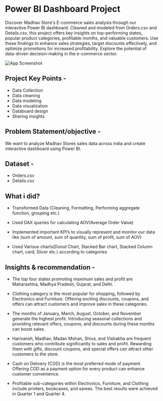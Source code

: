 
# Power BI Dashboard Project
Discover Madhav Store's E-commerce sales analysis through our interactive Power BI dashboard. Cleaned and modeled from Orders.csv and Details.csv, this project offers key insights on top-performing states, popular product categories, profitable months, and valuable customers. Use these findings to enhance sales strategies, target discounts effectively, and optimize promotions for increased profitability. Explore the potential of data-driven decision-making in the e-commerce sector.



![App Screenshot](https://user-images.githubusercontent.com/97950473/239038511-8f9d2583-3022-41dd-bd26-3c2d8197b1c3.png)

## Project Key Points -

- Data Collection
- Data cleaning
- Data modeling
- Data visualization
- Databoard design
- Sharing insights



## Problem Statement/objective -

We want to analyze Madhav Stores sales data across india and create interactive dashboard using Power BI.




## Dataset -

- Orders.csv
- Details.csv





## What i did?

- Transformed Data (Cleaning, Formatting, Performing aggregate function, grouping etc.)

- Used DAX queries for calculating AOV(Average Order Value)

- Implemented important KPI’s to visually represent and monitor our data like (sum of amount, sum of quantity, sum of profit, sum of AOV)

- Used Various charts(Donut Chart, Stacked Bar chart, Stacked Column chart, card, Slicer etc.) according to categories 

## Insights & recommendation -

- The top four states promoting maximum sales and profit are Maharashtra, Madhya Pradesh, Gujarat, and Delhi. 

- Clothing category is the most popular for shopping, followed by Electronics and Furniture. Offering exciting discounts, coupons, and offers can attract customers and improve sales in these categories. 

- The months of January, March, August, October, and November generate the highest profit. Introducing seasonal collections and providing relevant offers, coupons, and discounts during these months can boost sales. 

- Harivansh, Madhav, Madan Mohan, Shiva, and Vishakha are frequent customers who contribute significantly to sales and profit. Rewarding them with gifts, discount coupons, and special offers can attract other customers to the store. 

- Cash on Delivery (COD) is the most preferred mode of payment. Offering COD as a payment option for every product can enhance customer convenience. 

- Profitable sub-categories within Electronics, Furniture, and Clothing include printers, bookcases, and sarees. The best results were achieved in Quarter 1 and Quarter 4.






